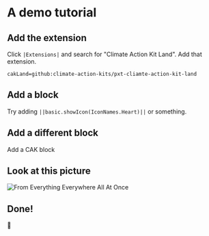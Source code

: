 # A demo tutorial

## Add the extension
Click ``|Extensions|`` and search for "Climate Action Kit Land". Add that extension.

```package
cakLand=github:climate-action-kits/pxt-cliamte-action-kit-land
```

## Add a block
Try adding ``||basic.showIcon(IconNames.Heart)||`` or something.

## Add a different block
Add a CAK block


## Look at this picture
![From Everything Everywhere All At Once](/static/norules.gif)

## Done!
🥳
